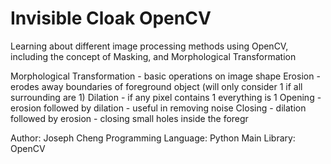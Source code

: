 # Invisible Cloak OpenCV

Learning about different image processing methods using OpenCV, including the concept of Masking, and Morphological Transformation

Morphological Transformation - basic operations on image shape
Erosion - erodes away boundaries of foreground object (will only consider 1 if all surrounding are 1)
Dilation - if any pixel contains 1 everything is 1
Opening - erosion followed by dilation - useful in removing noise
Closing - dilation followed by erosion - closing small holes inside the foregr

Author: Joseph Cheng
Programming Language: Python
Main Library: OpenCV
